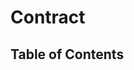 <script lang="ts">
  import { findClasses, findTypeAliases, findInterfaces, findFunctions, ClassInfo, ReflectionKind, } from './../.vitepress/ast-utils';
  import { buildTableOfContent, buildPage } from './../scripts/build';

  const project = (await import(/* @vite-ignore */ './../build/typedoc-ast.json').then(
    module => module.default,
  )) as ProjectReflection;

  // console.log(await buildPage(project, 'Contract', await buildTableOfContent(project, 'Contract')))

  export default {
    name: 'Contract',
    data() {
      return {
        classes: [],
        classesNames: [],
        interfaces: [],
        interfacesNames: [],
        typeAliases: [],
        typeAliasesNames: [],
        functions: [],
        functionsNames: [],
        tableOfContent: [],
        pageContent: {},
      };
    },
    async created() {
      this.classes = await findClasses(project, 'Contract');
      this.classesNames = this.classes.map((c: ClassInfo) => c.name);
      this.interfaces = await findInterfaces(project, 'Contract');

      this.interfacesNames = this.interfaces.map((c: ClassInfo) => c.name);
      this.typeAliases = await findTypeAliases(project, 'Contract');
      this.typeAliasesNames = this.typeAliases.map((c: ClassInfo) => c.name);
      this.functions = await findFunctions(project, 'Contract');
      this.functionsNames = this.functions.map((c: ClassInfo) => c.name);
      this.tableOfContent = await buildTableOfContent(project, 'Contract');
      this.pageContent = await buildPage(project, 'Contract', this.tableOfContent);

    },
  };
</script>

# Contract

## Table of Contents

<!-- <TableOfContentComponent :tocData="tableOfContent" /> -->

<PageContentComponent :page="pageContent" />
